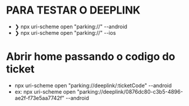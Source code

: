 # PARA TESTAR O DEEPLINK

- ❯ npx uri-scheme open "parking://" --android
- ❯ npx uri-scheme open "parking://" --ios

# Abrir home passando o codigo do ticket

- npx uri-scheme open "parking://deeplink/:ticketCode" --android
- ex: npx uri-scheme open "parking://deeplink/0876dc80-c3b5-4896-ae2f-f73e5aa7742f" --android
